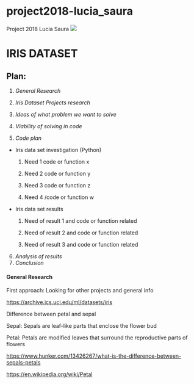 # project2018-lucia_saura
Project 2018 Lucia Saura
![](https://s3.amazonaws.com/assets.datacamp.com/blog_assets/Machine+Learning+R/iris-machinelearning.png)

# IRIS DATASET

## Plan: 

1.  _General Research_

2.  _Iris Dataset Projects research_ 

3.  _Ideas of what problem we want to solve_

4.  _Viability of solving in code_

5.  _Code plan_ 

  * Iris data set investigation (Python) 

    1. Need 1 code or function x 

    2. Need 2 code or function y 

    3. Need 3 code or function z 

    4. Need 4 /code or function w 

  * Iris data set results 

    1. Need of result 1 and code or function related 

    2. Need of result 2 and code or function related 

    3. Need of result 3 and code or function related 

6. _Analysis of results_
7. _Conclusion_


#### General Research 

First approach: Looking for other projects and general info 

https://archive.ics.uci.edu/ml/datasets/iris  

Difference between petal and sepal 

Sepal: Sepals are leaf-like parts that enclose the flower bud 

Petal: Petals are modified leaves that surround the reproductive parts of flowers 

https://www.hunker.com/13426267/what-is-the-difference-between-sepals-petals 

https://en.wikipedia.org/wiki/Petal 
